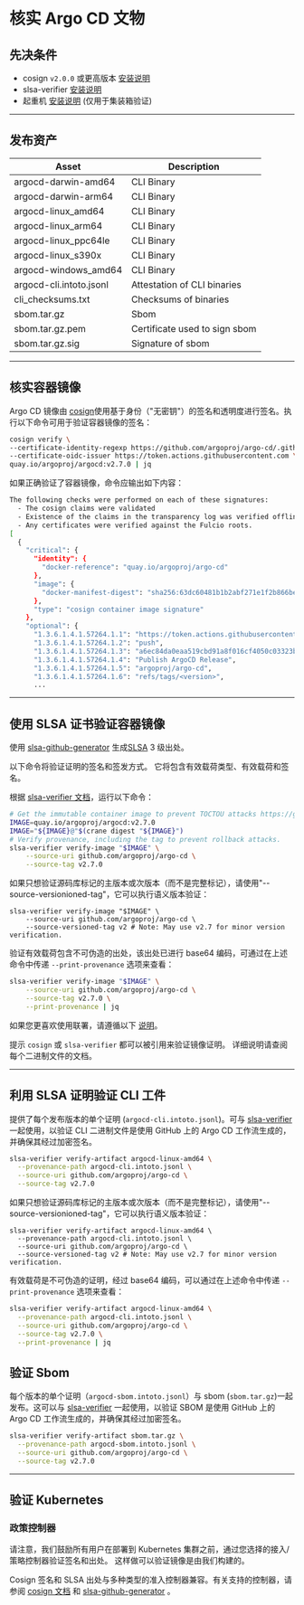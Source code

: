 <!-- TRANSLATED by md-translate -->
# 核实 Argo CD 文物

## 先决条件

* cosign `v2.0.0` 或更高版本 [安装说明](https://docs.sigstore.dev/cosign/installation)
* slsa-verifier [安装说明](https://github.com/slsa-framework/slsa-verifier#installation)
* 起重机 [安装说明](https://github.com/google/go-containerregistry/blob/main/cmd/crane/README.md) (仅用于集装箱验证)

---

## 发布资产

| Asset                   | Description                   |
|-------------------------|-------------------------------|
| argocd-darwin-amd64     | CLI Binary                    |
| argocd-darwin-arm64     | CLI Binary                    |
| argocd-linux_amd64      | CLI Binary                    |
| argocd-linux_arm64      | CLI Binary                    |
| argocd-linux_ppc64le    | CLI Binary                    |
| argocd-linux_s390x      | CLI Binary                    |
| argocd-windows_amd64    | CLI Binary                    |
| argocd-cli.intoto.jsonl | Attestation of CLI binaries   |
| cli_checksums.txt       | Checksums of binaries         |
| sbom.tar.gz             | Sbom                          |
| sbom.tar.gz.pem         | Certificate used to sign sbom |
| sbom.tar.gz.sig         | Signature of sbom                |

---

## 核实容器镜像

Argo CD 镜像由 [cosign](https://github.com/sigstore/cosign)使用基于身份（"无密钥"）的签名和透明度进行签名。执行以下命令可用于验证容器镜像的签名：

```bash
cosign verify \
--certificate-identity-regexp https://github.com/argoproj/argo-cd/.github/workflows/image-reuse.yaml@refs/tags/v \
--certificate-oidc-issuer https://token.actions.githubusercontent.com \
quay.io/argoproj/argocd:v2.7.0 | jq
```

如果正确验证了容器镜像，命令应输出如下内容：

```bash
The following checks were performed on each of these signatures:
  - The cosign claims were validated
  - Existence of the claims in the transparency log was verified offline
  - Any certificates were verified against the Fulcio roots.
[
  {
    "critical": {
      "identity": {
        "docker-reference": "quay.io/argoproj/argo-cd"
      },
      "image": {
        "docker-manifest-digest": "sha256:63dc60481b1b2abf271e1f2b866be8a92962b0e53aaa728902caa8ac8d235277"
      },
      "type": "cosign container image signature"
    },
    "optional": {
      "1.3.6.1.4.1.57264.1.1": "https://token.actions.githubusercontent.com",
      "1.3.6.1.4.1.57264.1.2": "push",
      "1.3.6.1.4.1.57264.1.3": "a6ec84da0eaa519cbd91a8f016cf4050c03323b2",
      "1.3.6.1.4.1.57264.1.4": "Publish ArgoCD Release",
      "1.3.6.1.4.1.57264.1.5": "argoproj/argo-cd",
      "1.3.6.1.4.1.57264.1.6": "refs/tags/<version>",
      ...
```

---

## 使用 SLSA 证书验证容器镜像

使用 [slsa-github-generator](https://github.com/slsa-framework/slsa-github-generator) 生成[SLSA](https://slsa.dev/) 3 级出处。

以下命令将验证证明的签名和签发方式。 它将包含有效载荷类型、有效载荷和签名。

根据 [slsa-verifier 文档](https://github.com/slsa-framework/slsa-verifier/tree/main#containers)，运行以下命令：

```bash
# Get the immutable container image to prevent TOCTOU attacks https://github.com/slsa-framework/slsa-verifier#toctou-attacks
IMAGE=quay.io/argoproj/argocd:v2.7.0
IMAGE="${IMAGE}@"$(crane digest "${IMAGE}")
# Verify provenance, including the tag to prevent rollback attacks.
slsa-verifier verify-image "$IMAGE" \
    --source-uri github.com/argoproj/argo-cd \
    --source-tag v2.7.0
```

如果只想验证源码库标记的主版本或次版本（而不是完整标记），请使用"--source-versionioned-tag"，它可以执行语义版本验证：

```shell
slsa-verifier verify-image "$IMAGE" \
    --source-uri github.com/argoproj/argo-cd \
    --source-versioned-tag v2 # Note: May use v2.7 for minor version verification.
```

验证有效载荷包含不可伪造的出处，该出处已进行 base64 编码，可通过在上述命令中传递 `--print-provenance` 选项来查看：

```bash
slsa-verifier verify-image "$IMAGE" \
    --source-uri github.com/argoproj/argo-cd \
    --source-tag v2.7.0 \
    --print-provenance | jq
```

如果您更喜欢使用联署，请遵循以下 [说明](https://github.com/slsa-framework/slsa-github-generator/blob/main/internal/builders/container/README.md#cosign)。

提示 `cosign` 或 `slsa-verifier` 都可以被引用来验证镜像证明。 详细说明请查阅每个二进制文件的文档。

---

## 利用 SLSA 证明验证 CLI 工件

提供了每个发布版本的单个证明 (`argocd-cli.intoto.jsonl`)。可与 [slsa-verifier](https://github.com/slsa-framework/slsa-verifier#verification-for-github-builders) 一起使用，以验证 CLI 二进制文件是使用 GitHub 上的 Argo CD 工作流生成的，并确保其经过加密签名。

```bash
slsa-verifier verify-artifact argocd-linux-amd64 \
  --provenance-path argocd-cli.intoto.jsonl \
  --source-uri github.com/argoproj/argo-cd \
  --source-tag v2.7.0
```

如果只想验证源码库标记的主版本或次版本（而不是完整标记），请使用"--source-versionioned-tag"，它可以执行语义版本验证：

```shell
slsa-verifier verify-artifact argocd-linux-amd64 \
  --provenance-path argocd-cli.intoto.jsonl \
  --source-uri github.com/argoproj/argo-cd \
  --source-versioned-tag v2 # Note: May use v2.7 for minor version verification.
```

有效载荷是不可伪造的证明，经过 base64 编码，可以通过在上述命令中传递 `--print-provenance` 选项来查看：

```bash
slsa-verifier verify-artifact argocd-linux-amd64 \
  --provenance-path argocd-cli.intoto.jsonl \
  --source-uri github.com/argoproj/argo-cd \
  --source-tag v2.7.0 \
  --print-provenance | jq
```

## 验证 Sbom

每个版本的单个证明（`argocd-sbom.intoto.jsonl`）与 sbom (`sbom.tar.gz`)一起发布。这可以与 [slsa-verifier](https://github.com/slsa-framework/slsa-verifier#verification-for-github-builders) 一起使用，以验证 SBOM 是使用 GitHub 上的 Argo CD 工作流生成的，并确保其经过加密签名。

```bash
slsa-verifier verify-artifact sbom.tar.gz \
  --provenance-path argocd-sbom.intoto.jsonl \
  --source-uri github.com/argoproj/argo-cd \
  --source-tag v2.7.0
```

---

## 验证 Kubernetes

### 政策控制器

请注意，我们鼓励所有用户在部署到 Kubernetes 集群之前，通过您选择的接入/策略控制器验证签名和出处。 这样做可以验证镜像是由我们构建的。

Cosign 签名和 SLSA 出处与多种类型的准入控制器兼容。有关支持的控制器，请参阅 [cosign 文档](https://docs.sigstore.dev/cosign/overview/#kubernetes-integrations) 和 [slsa-github-generator](https://github.com/slsa-framework/slsa-github-generator/blob/main/internal/builders/container/README.md#verification) 。